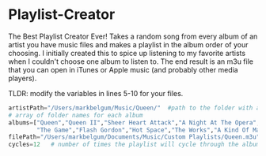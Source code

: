 # Playlist-Creator
The Best Playlist Creator Ever! Takes a random song from every album of an artist you have music files and makes a playlist in the album order of your choosing. I initially created this to spice up listening to my favorite artists when I couldn't choose one album to listen to. The end result is an m3u file that you can open in iTunes or Apple music (and probably other media players).

TLDR: modify the variables in lines 5-10 for your files.

```python
artistPath="/Users/markbelgum/Music/Queen/"  #path to the folder with all of the albums you want to pull from
# array of folder names for each album
albums=["Queen","Queen II","Sheer Heart Attack","A Night At The Opera","A Day At The Races","News Of The World","Jazz",
        "The Game","Flash Gordon","Hot Space","The Works","A Kind Of Magic","The Miracle","Innuendo","Made In Heaven"]
filePath="/Users/markbelgum/Documents/Music/Custom Playlists/Queen.m3u" # path to the file to be imported into iTunes
cycles=12   # number of times the playlist will cycle through the albums as an integer
```
